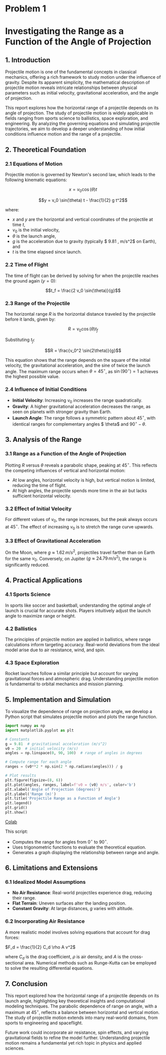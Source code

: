 # Problem 1
# Investigating the Range as a Function of the Angle of Projection  

## 1. Introduction  

Projectile motion is one of the fundamental concepts in classical mechanics, offering a rich framework to study motion under the influence of gravity. Despite its apparent simplicity, the mathematical description of projectile motion reveals intricate relationships between physical parameters such as initial velocity, gravitational acceleration, and the angle of projection.  

This report explores how the horizontal range of a projectile depends on its angle of projection. The study of projectile motion is widely applicable in fields ranging from sports science to ballistics, space exploration, and engineering. By analyzing the governing equations and simulating projectile trajectories, we aim to develop a deeper understanding of how initial conditions influence motion and the range of a projectile.  

## 2. Theoretical Foundation  

### 2.1 Equations of Motion  

Projectile motion is governed by Newton's second law, which leads to the following kinematic equations:  

$$x = v_0 \cos(\theta) t$$

$$y = v_0 \sin(\theta) t - \frac{1}{2} g t^2$$

where:  
- $x$ and $y$ are the horizontal and vertical coordinates of the projectile at time $t$,  
- $v_0$ is the initial velocity,  
- $\theta$ is the launch angle,  
- $g$ is the acceleration due to gravity (typically $ 9.81 \, m/s^2$ on Earth), and  
- $t$ is the time elapsed since launch.  

### 2.2 Time of Flight  

The time of flight can be derived by solving for when the projectile reaches the ground again $(y = 0)$:  

$$t_f = \frac{2 v_0 \sin(\theta)}{g}$$

### 2.3 Range of the Projectile  

The horizontal range $R$ is the horizontal distance traveled by the projectile before it lands, given by:  

$$R = v_0 \cos(\theta)t_f$$

Substituting $t_f$:  

$$R = \frac{v_0^2 \sin(2\theta)}{g}$$

This equation shows that the range depends on the square of the initial velocity, the gravitational acceleration, and the sine of twice the launch angle. The maximum range occurs when $\theta = 45^\circ$, as $\sin(90^\circ) = 1$ achieves the highest possible value.

### 2.4 Influence of Initial Conditions  

- **Initial Velocity**: Increasing $v_0$ increases the range quadratically.  
- **Gravity**: A higher gravitational acceleration decreases the range, as seen on planets with stronger gravity than Earth.  
- **Launch Angle**: The range follows a symmetric pattern about $45^\circ$, with identical ranges for complementary angles $ \theta$ and $90^\circ - \theta$.  

## 3. Analysis of the Range  

### 3.1 Range as a Function of the Angle of Projection  

Plotting $R$ versus $\theta$ reveals a parabolic shape, peaking at $45^\circ$. This reflects the competing influences of vertical and horizontal motion:  

- At low angles, horizontal velocity is high, but vertical motion is limited, reducing the time of flight.  
- At high angles, the projectile spends more time in the air but lacks sufficient horizontal velocity.  

### 3.2 Effect of Initial Velocity  

For different values of $v_0$, the range increases, but the peak always occurs at $45^\circ$. The effect of increasing $v_0$ is to stretch the range curve upwards.  

### 3.3 Effect of Gravitational Acceleration  

On the Moon, where $g \approx 1.62 \, m/s^2$, projectiles travel farther than on Earth for the same $v_0$. Conversely, on Jupiter $(g \approx 24.79 \, m/s^2)$, the range is significantly reduced.  

## 4. Practical Applications  

### 4.1 Sports Science  

In sports like soccer and basketball, understanding the optimal angle of launch is crucial for accurate shots. Players intuitively adjust the launch angle to maximize range or height.  

### 4.2 Ballistics  

The principles of projectile motion are applied in ballistics, where range calculations inform targeting accuracy. Real-world deviations from the ideal model arise due to air resistance, wind, and spin.  

### 4.3 Space Exploration  

Rocket launches follow a similar principle but account for varying gravitational forces and atmospheric drag. Understanding projectile motion is fundamental to orbital mechanics and mission planning.  

## 5. Implementation and Simulation  

To visualize the dependence of range on projection angle, we develop a Python script that simulates projectile motion and plots the range function.  

```python
import numpy as np
import matplotlib.pyplot as plt

# Constants
g = 9.81  # gravitational acceleration (m/s^2)
v0 = 20  # initial velocity (m/s)
angles = np.linspace(0, 90, 100)  # range of angles in degrees

# Compute range for each angle
ranges = (v0**2 * np.sin(2 * np.radians(angles))) / g

# Plot results
plt.figure(figsize=(8, 6))
plt.plot(angles, ranges, label=f'v0 = {v0} m/s', color='b')
plt.xlabel('Angle of Projection (degrees)')
plt.ylabel('Range (m)')
plt.title('Projectile Range as a Function of Angle')
plt.legend()
plt.grid()
plt.show()
```
[Colab](https://colab.research.google.com/drive/1hoZNFeee6syi7Yc08jQ9eyxHDQqNKHz7?authuser=1#scrollTo=MhV99wEBVqMB)



This script:  
- Computes the range for angles from $0^\circ$ to $90^\circ$.  
- Uses trigonometric functions to evaluate the theoretical equation.  
- Generates a graph displaying the relationship between range and angle.  

## 6. Limitations and Extensions  

### 6.1 Idealized Model Assumptions  

- **No Air Resistance**: Real-world projectiles experience drag, reducing their range.  
- **Flat Terrain**: Uneven surfaces alter the landing position.  
- **Constant Gravity**: At large distances, $g$ varies with altitude.  

### 6.2 Incorporating Air Resistance  

A more realistic model involves solving equations that account for drag forces:  

$F_d = \frac{1}{2} C_d \rho A v^2$

where $C_d$ is the drag coefficient, $\rho$ is air density, and $A$ is the cross-sectional area. Numerical methods such as Runge-Kutta can be employed to solve the resulting differential equations.  

## 7. Conclusion  

This report explored how the horizontal range of a projectile depends on its launch angle, highlighting key theoretical insights and computational modeling techniques. The parabolic dependence of range on angle, with a maximum at $45^\circ$, reflects a balance between horizontal and vertical motion. The study of projectile motion extends into many real-world domains, from sports to engineering and spaceflight.  

Future work could incorporate air resistance, spin effects, and varying gravitational fields to refine the model further. Understanding projectile motion remains a fundamental yet rich topic in physics and applied sciences.
